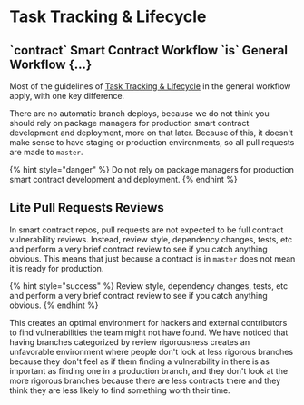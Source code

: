 # Task Tracking & Lifecycle

## \`contract\` Smart Contract Workflow \`is\` General Workflow {...}

Most of the guidelines of [Task Tracking & Lifecycle](../general-workflow/contributing.md) in the general workflow apply, with one key difference.

There are no automatic branch deploys, because we do not think you should rely on package managers for production smart contract development and deployment, more on that later. Because of this, it doesn't make sense to have staging or production environments, so all pull requests are made to `master`.

{% hint style="danger" %}
Do not rely on package managers for production smart contract development and deployment.
{% endhint %}

## Lite Pull Requests Reviews

In smart contract repos, pull requests are not expected to be full contract vulnerability reviews. Instead, review style, dependency changes, tests, etc and perform a very brief contract review to see if you catch anything obvious. This means that just because a contract is in `master` does not mean it is ready for production.

{% hint style="success" %}
Review style, dependency changes, tests, etc and perform a very brief contract review to see if you catch anything obvious.
{% endhint %}

This creates an optimal environment for hackers and external contributors to find vulnerabilities the team might not have found. We have noticed that having branches categorized by review rigorousness creates an unfavorable environment where people don't look at less rigorous branches because they don't feel as if them finding a vulnerability in there is as important as finding one in a production branch, and they don't look at the more rigorous branches because there are less contracts there and they think they are less likely to find something worth their time.

